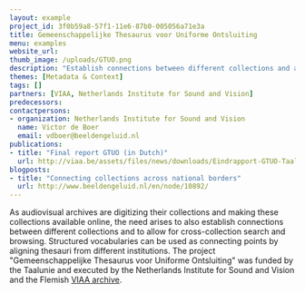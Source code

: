 ```yaml
---
layout: example
project_id: 3f0b59a8-57f1-11e6-87b0-005056a71e3a
title: Gemeenschappelijke Thesaurus voor Uniforme Ontsluiting
menu: examples
website_url: 
thumb_image: /uploads/GTUO.png
description: "Establish connections between different collections and allow for cross-collection search and browsing"
themes: [Metadata & Context]
tags: []
partners: [VIAA, Netherlands Institute for Sound and Vision]
predecessors: 
contactpersons: 
- organization: Netherlands Institute for Sound and Vision
  name: Victor de Boer
  email: vdboer@beeldengeluid.nl
publications: 
- title: "Final report GTUO (in Dutch)"
  url: http://viaa.be/assets/files/news/downloads/Eindrapport-GTUO-Taalunie.pdf
blogposts: 
- title: "Connecting collections across national borders"
  url: http://www.beeldengeluid.nl/en/node/10892/
---
```


As audiovisual archives are digitizing their collections and making these collections available online, the need arises to also establish connections between different collections and to allow for cross-collection search and browsing. Structured vocabularies can be used as connecting points by aligning thesauri from different institutions. The project "Gemeenschappelijke Thesaurus voor Uniforme Ontsluiting" was funded by the Taalunie and executed by the Netherlands Institute for Sound and Vision and the Flemish [VIAA archive](http://viaa.be/en/about-viaa/).
